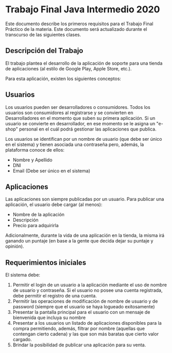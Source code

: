 Trabajo Final Java Intermedio 2020
==================================

Este documento describe los primeros requisitos para el Trabajo Final Práctico de la materia. Este documento será actualizado durante el transcurso de las siguientes clases.

Descripción del Trabajo
------------------------ 

El trabajo plantea el desarrollo de la aplicación de soporte para una tienda de aplicaciones (al estilo de Google Play, Apple Store, etc.). 

Para esta aplicación, existen los siguientes conceptos:

Usuarios
--------

Los usuarios pueden ser desarrolladores o consumidores. Todos los usuarios son consumidores al registrarse y se convierten en Desarrolladores en el momento que suben su primera aplicación. Si un usuario se convierte en desarrollador, en ese momento se le asigna un "e-shop" personal en el cuál podrá gestionar las aplicaciones que publica.

Los usuarios se identifican por un nombre de usuario (que debe ser único en el sistema) y tienen asociada una contraseña pero, además, la plataforma conoce de ellos:

*	Nombre y Apellido
*	DNI
*	Email (Debe ser único en el sistema)


Aplicaciones
------------

Las aplicaciones son siempre publicadas por un usuario. Para publicar una aplicación, el usuario debe cargar (al menos):

*	Nombre de la aplicación
* 	Descripción
*	Precio para adquirirla

Adicionalmente, durante la vida de una aplicación en la tienda, la misma irá ganando un puntaje (en base a la gente que decida dejar su puntaje y opinión). 


Requerimientos iniciales
------------------------

El sistema debe:

1.	Permitir el login de un usuario a la aplicación mediante el uso de nombre de usuario y contraseña. Si el usuario no posee una cuenta registrada, debe permitir el registro de una cuenta.
2.	Permitir las operaciones de modificación de nombre de usuario y de password (siempre que el usuario se haya logueado exitosamente)
3.	Presentar la pantalla principal para el usuario con un mensaje de bienvenida que incluya su nombre
4.	Presentar a los usuarios un listado de aplicaciones disponibles para la compra permitiendo, además, filtrar por nombre (aquellas que contengan cierto cadena) y las que son más baratas que cierto valor cargado.
5.	Brindar la posibilidad de publicar una aplicación para su venta.
